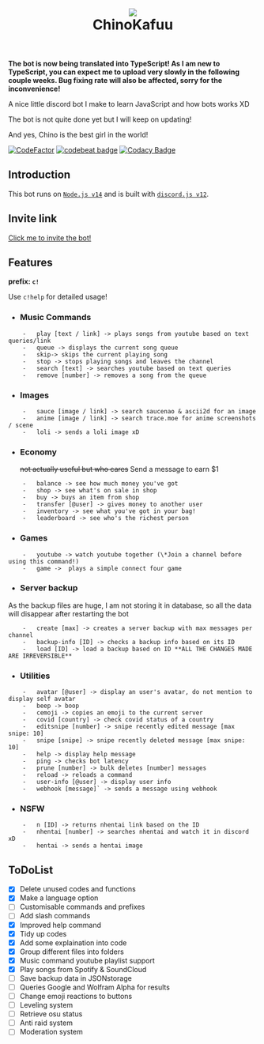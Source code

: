 <h1 align="center">
  <a href="https://github.com/ChinHongTan/ChinoKafuu"><img src="https://media.discordapp.net/attachments/761941062842449944/869577832412631060/71102294_p0.png" avtar_c_icon"></a>
  <br>
  ChinoKafuu
  <br>
  <br>
</h1>

**The bot is now being translated into TypeScript! As I am new to TypeScript, you can expect me to upload very slowly in the following couple weeks. Bug fixing rate will also be affected, sorry for the inconvenience!**

A nice little discord bot I make to learn JavaScript and how bots works XD

The bot is not quite done yet but I will keep on updating!

And yes, Chino is the best girl in the world!

[![CodeFactor](https://www.codefactor.io/repository/github/chinhongtan/chinokafuu/badge/main)](https://www.codefactor.io/repository/github/chinhongtan/chinokafuu/overview/main)
[![codebeat badge](https://codebeat.co/badges/756b4af6-5758-4bdd-b34b-c312e8f6cf7a)](https://codebeat.co/projects/github-com-chinhongtan-chinokafuu-main)
[![Codacy Badge](https://app.codacy.com/project/badge/Grade/3db0f95584064f65acafc9b751c1d042)](https://www.codacy.com/gh/ChinHongTan/ChinoKafuu/dashboard?utm_source=github.com&amp;utm_medium=referral&amp;utm_content=ChinHongTan/ChinoKafuu&amp;utm_campaign=Badge_Grade)


## Introduction

This bot runs on [`Node.js v14`](https://nodejs.org/) and is built with [`discord.js v12`](https://discord.js.org/#/docs/main/v12/general/welcome).

## Invite link

[Click me to invite the bot!](https://discord.com/api/oauth2/authorize?client_id=859653069276839967&permissions=8&scope=applications.commands%20bot)

## Features

**prefix: `c!`**

Use `c!help` for detailed usage!

-   ### Music Commands
```
    -   play [text / link] -> plays songs from youtube based on text queries/link
    -   queue -> displays the current song queue
    -   skip-> skips the current playing song
    -   stop -> stops playing songs and leaves the channel
    -   search [text] -> searches youtube based on text queries
    -   remove [number] -> removes a song from the queue
```
-   ### Images
```
    -   sauce [image / link] -> search saucenao & ascii2d for an image
    -   anime [image / link] -> search trace.moe for anime screenshots / scene
    -   loli -> sends a loli image xD
```
-   ### Economy

    ~~not actually useful but who cares~~
    Send a message to earn $1
```
    -   balance -> see how much money you've got
    -   shop -> see what's on sale in shop
    -   buy -> buys an item from shop
    -   transfer [@user] -> gives money to another user
    -   inventory -> see what you've got in your bag!
    -   leaderboard -> see who's the richest person
```
-   ### Games
```
    -   youtube -> watch youtube together (\*Join a channel before using this command!)
    -   game ->  plays a simple connect four game
```
-   ### Server backup

As the backup files are huge, I am not storing it in database, so all the data will disappear after restarting the bot
```
    -   create [max] -> creates a server backup with max messages per channel
    -   backup-info [ID] -> checks a backup info based on its ID
    -   load [ID] -> load a backup based on ID **ALL THE CHANGES MADE ARE IRREVERSIBLE**
```
-   ### Utilities
```
    -   avatar [@user] -> display an user's avatar, do not mention to display self avatar
    -   beep -> boop
    -   cemoji -> copies an emoji to the current server
    -   covid [country] -> check covid status of a country
    -   editsnipe [number] -> snipe recently edited message [max snipe: 10]
    -   snipe [snipe] -> snipe recently deleted message [max snipe: 10]
    -   help -> display help message
    -   ping -> checks bot latency
    -   prune [number] -> bulk deletes [number] messages
    -   reload -> reloads a command
    -   user-info [@user] -> display user info
    -   webhook [message]` -> sends a message using webhook
```
-   ### NSFW
```
    -   n [ID] -> returns nhentai link based on the ID
    -   nhentai [number] -> searches nhentai and watch it in discord xD
    -   hentai -> sends a hentai image
```


## ToDoList

-   [x] Delete unused codes and functions
-   [x] Make a language option
-   [ ] Customisable commands and prefixes
-   [ ] Add slash commands
-   [x] Improved help command
-   [x] Tidy up codes
-   [x] Add some explaination into code
-   [x] Group different files into folders
-   [x] Music command youtube playlist support
-   [x] Play songs from Spotify & SoundCloud
-   [ ] Save backup data in JSONstorage
-   [ ] Queries Google and Wolfram Alpha for results
-   [ ] Change emoji reactions to buttons
-   [ ] Leveling system
-   [ ] Retrieve osu status
-   [ ] Anti raid system
-   [ ] Moderation system
